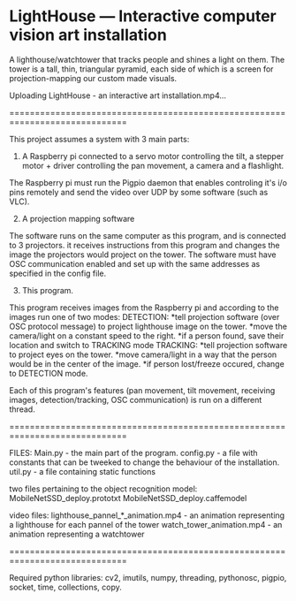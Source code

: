 # LightHouse — Interactive computer vision art installation

A lighthouse/watchtower that tracks people and shines a light on them.
The tower is a tall, thin, triangular pyramid, each side of which is a screen for projection-mapping our custom made visuals.

Uploading LightHouse - an interactive art installation.mp4…

=============================================================================

This project assumes a system with 3 main parts:

1) A Raspberry pi connected to a servo motor controlling the tilt, a stepper motor + driver controlling the pan movement,
a camera and a flashlight.

The Raspberry pi must run the Pigpio daemon that enables controling it's i/o pins remotely and send the video over UDP by 
some software (such as VLC).

2) A projection mapping software

The software runs on the same computer as this program, and is connected to 3 projectors.
it receives instructions from this program and changes the image the projectors would project on the tower.
The software must have OSC communication enabled and set up with the same addresses as specified in the config file. 

3) This program.

This program receives images from the Raspberry pi and according to the images run one of two modes:
        DETECTION:
            *tell projection software (over OSC protocol message) to project lighthouse image on the tower.
            *move the camera/light on a constant speed to the right.
            *if a person found, save their location and switch to TRACKING mode
        TRACKING:
            *tell projection software to project eyes on the tower.
            *move camera/light in a way that the person would be in the center of the image.
            *if person lost/freeze occured, change to DETECTION mode.

Each of this program's features (pan movement, tilt movement, receiving images, detection/tracking, 
OSC communication) is run on a different thread.

=============================================================================

FILES:
Main.py - the main part of the program.
config.py - a file with constants that can be tweeked to change the behaviour of the installation.
util.py - a file containing static functions

two files pertaining to the object recognition model:
MobileNetSSD_deploy.prototxt
MobileNetSSD_deploy.caffemodel

video files:
lighthouse_pannel_*_animation.mp4 - an animation representing a lighthouse for each pannel of the tower
watch_tower_animation.mp4 - an animation representing a watchtower

=============================================================================

Required python libraries:
cv2, imutils, numpy, threading, pythonosc, pigpio, socket, time, collections, copy.

